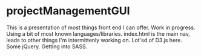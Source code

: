 # projectManagementGUI

This is a presentation of most things front end I can offer. Work in progress. Using a bit of most known languages/libraries.
index.html is the main nav, leads to other things I'm intermittenly working on. Lot'sd of D3.js here. Some jQuery. Getting into SASS.
